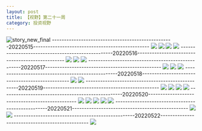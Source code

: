```yaml
---
layout: post
title: 【视野】第二十一周
category: 投资视野
---
```

![story_new_final](http://s1r3itzmh.hd-bkt.clouddn.com/img/story_new_final_0322.png)
--------------------------------------------------20220515------------------------------------------------
![](http://s1r2k4uc5.hd-bkt.clouddn.com/img/factors-220515-new-1.jpg)
![](http://s1r2k4uc5.hd-bkt.clouddn.com/img/factors-220515-new-2.jpg)
![](http://s1r2k4uc5.hd-bkt.clouddn.com/img/factors-220515-new-3.jpg)
![](http://s1r2k4uc5.hd-bkt.clouddn.com/img/factors-220515-new-4.jpg)
--------------------------------------------------20220516------------------------------------------------
![](http://s1r2k4uc5.hd-bkt.clouddn.com/img/factors-220516-1.jpg)
![](http://s1r2k4uc5.hd-bkt.clouddn.com/img/factors-220516-2.jpg)
![](http://s1r2k4uc5.hd-bkt.clouddn.com/img/factors-220516-3.jpg)
--------------------------------------------------20220517------------------------------------------------
![](http://s1r2k4uc5.hd-bkt.clouddn.com/img/factors-220517-1.jpg)
![](http://s1r2k4uc5.hd-bkt.clouddn.com/img/factors-220517-2.jpg)
![](http://s1r2k4uc5.hd-bkt.clouddn.com/img/factors-220517-3.jpg)
--------------------------------------------------20220518------------------------------------------------
![](http://s1r2k4uc5.hd-bkt.clouddn.com/img/factors-220518-1.jpg)
![](http://s1r2k4uc5.hd-bkt.clouddn.com/img/factors-220518-2.jpg)
--------------------------------------------------20220519------------------------------------------------
![](http://s1r2k4uc5.hd-bkt.clouddn.com/img/factors-220519-1.jpg)
![](http://s1r2k4uc5.hd-bkt.clouddn.com/img/factors-220519-2.jpg)
![](http://s1r2k4uc5.hd-bkt.clouddn.com/img/factors-220519-3.jpg)
![](http://s1r2k4uc5.hd-bkt.clouddn.com/img/factors-220519-4.jpg)
--------------------------------------------------20220520------------------------------------------------
![](http://s1r2k4uc5.hd-bkt.clouddn.com/img/factors-220520-1.jpg)
![](http://s1r2k4uc5.hd-bkt.clouddn.com/img/factors-220520-2.jpg)
![](http://s1r2k4uc5.hd-bkt.clouddn.com/img/factors-220520-3.jpg)
![](http://s1r2k4uc5.hd-bkt.clouddn.com/img/factors-220520-4.jpg)
![](http://s1r2k4uc5.hd-bkt.clouddn.com/img/factors-220520-5.jpg)
--------------------------------------------------20220521------------------------------------------------
![](http://s1r2k4uc5.hd-bkt.clouddn.com/img/factors-220521-1.jpg)
![](http://s1r2k4uc5.hd-bkt.clouddn.com/img/factors-220521-2.jpg)
--------------------------------------------------20220522------------------------------------------------
![](http://s1r2k4uc5.hd-bkt.clouddn.com/img/factors-220522-1.jpg)
  




